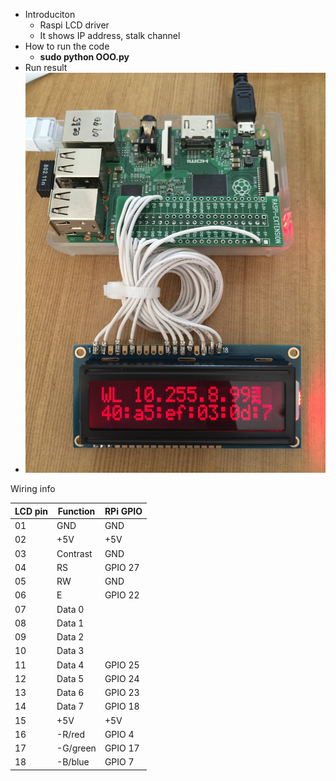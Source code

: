  - Introduciton
   - Raspi LCD driver
   - It shows IP address, stalk channel 
 - How to run the code
   - **sudo python OOO.py**
 - Run result
  - ![LCD running !](raspi_lcd_color.jpg)


Wiring info

| LCD pin | Function | RPi GPIO |
|---|---|---|
|01 |GND |GND |
|02 |+5V |+5V |
|03 |Contrast |GND |
|04 |RS |GPIO 27 |
|05 |RW |GND |
|06 |E |GPIO 22 |
|07 |Data 0 | |
|08 |Data 1 | |
|09 |Data 2 | |
|10 |Data 3 | |
|11 |Data 4 |GPIO 25 |
|12 |Data 5 |GPIO 24 |
|13 |Data 6 |GPIO 23 |
|14 |Data 7 |GPIO 18 |
|15 |+5V |+5V |
|16 |-R/red |GPIO 4 |
|17 |-G/green |GPIO 17 |
|18 |-B/blue |GPIO 7 |
